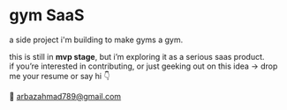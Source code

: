 # gym SaaS

a side project i'm building to make gyms a gym.  

this is still in **mvp stage**, but i’m exploring it as a serious saas product.  
if you’re interested in contributing, or just geeking out on this idea → drop me your resume or say hi 👇  

📩 arbazahmad789@gmail.com
